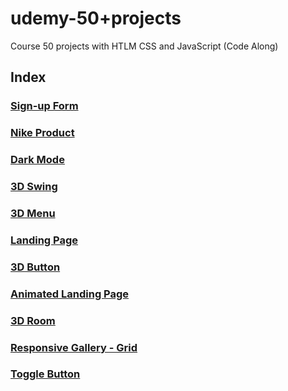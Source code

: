# udemy-50+projects
Course 50 projects with HTLM CSS and JavaScript (Code Along)

## Index

### [Sign-up Form](https://github.com/glauciabierwagen/udemy-50projects/tree/main/signup-form/url)

### [Nike Product](https://github.com/glauciabierwagen/udemy-50projects/tree/main/nike-product)

### [Dark Mode](https://github.com/glauciabierwagen/udemy-50projects/tree/main/dark-modeurl)

### [3D Swing](https://github.com/glauciabierwagen/udemy-50projects/tree/main/3d-swing)

### [3D Menu](https://github.com/glauciabierwagen/udemy-50projects/tree/main/3d-menu)

### [Landing Page](https://github.com/glauciabierwagen/udemy-50projects/tree/main/boxes-main)

### [3D Button](https://github.com/glauciabierwagen/udemy-50projects/tree/main/3d-button)

### [Animated Landing Page](https://github.com/glauciabierwagen/udemy-50projects/tree/main/animated-landing-page)

### [3D Room](https://github.com/glauciabierwagen/udemy-50projects/tree/main/3d-room)

### [Responsive Gallery - Grid](https://github.com/glauciabierwagen/udemy-50projects/tree/main/responsive-gallery)

### [Toggle Button](https://github.com/glauciabierwagen/udemy-50projects/tree/main/toggle_button)






